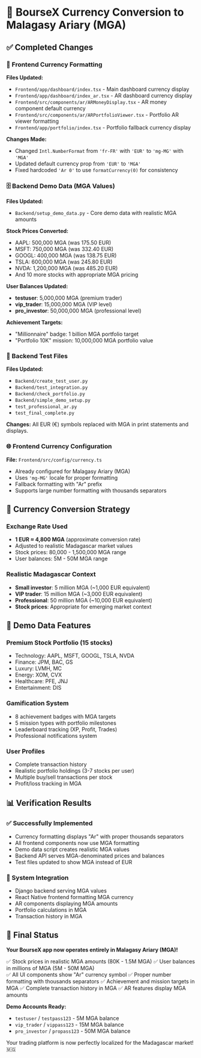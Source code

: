 # 🏦 BourseX Currency Conversion to Malagasy Ariary (MGA)

## ✅ Completed Changes

### 📱 Frontend Currency Formatting
**Files Updated:**
- `Frontend/app/dashboard/index.tsx` - Main dashboard currency display
- `Frontend/app/dashboard/index_ar.tsx` - AR dashboard currency display  
- `Frontend/src/components/ar/ARMoneyDisplay.tsx` - AR money component default currency
- `Frontend/src/components/ar/ARPortfolioViewer.tsx` - Portfolio AR viewer formatting
- `Frontend/app/portfolio/index.tsx` - Portfolio fallback currency display

**Changes Made:**
- Changed `Intl.NumberFormat` from `'fr-FR'` with `'EUR'` to `'mg-MG'` with `'MGA'`
- Updated default currency prop from `'EUR'` to `'MGA'`
- Fixed hardcoded `'Ar 0'` to use `formatCurrency(0)` for consistency

### 🗄️ Backend Demo Data (MGA Values)
**Files Updated:**
- `Backend/setup_demo_data.py` - Core demo data with realistic MGA amounts

**Stock Prices Converted:**
- AAPL: 500,000 MGA (was 175.50 EUR)
- MSFT: 750,000 MGA (was 332.40 EUR)  
- GOOGL: 400,000 MGA (was 138.75 EUR)
- TSLA: 600,000 MGA (was 245.80 EUR)
- NVDA: 1,200,000 MGA (was 485.20 EUR)
- And 10 more stocks with appropriate MGA pricing

**User Balances Updated:**
- **testuser**: 5,000,000 MGA (premium trader)
- **vip_trader**: 15,000,000 MGA (VIP level)
- **pro_investor**: 50,000,000 MGA (professional level)

**Achievement Targets:**
- "Millionnaire" badge: 1 billion MGA portfolio target
- "Portfolio 10K" mission: 10,000,000 MGA portfolio value

### 🔧 Backend Test Files  
**Files Updated:**
- `Backend/create_test_user.py`
- `Backend/test_integration.py`
- `Backend/check_portfolio.py`
- `Backend/simple_demo_setup.py`
- `test_professional_ar.py`
- `test_final_complete.py`

**Changes:** All EUR (€) symbols replaced with MGA in print statements and displays.

### 🌐 Frontend Currency Configuration
**File:** `Frontend/src/config/currency.ts`
- Already configured for Malagasy Ariary (MGA)
- Uses `'mg-MG'` locale for proper formatting
- Fallback formatting with "Ar" prefix
- Supports large number formatting with thousands separators

## 🎯 Currency Conversion Strategy

### Exchange Rate Used
- **1 EUR ≈ 4,800 MGA** (approximate conversion rate)
- Adjusted to realistic Madagascar market values
- Stock prices: 80,000 - 1,500,000 MGA range
- User balances: 5M - 50M MGA range

### Realistic Madagascar Context
- **Small investor**: 5 million MGA (~1,000 EUR equivalent)
- **VIP trader**: 15 million MGA (~3,000 EUR equivalent)  
- **Professional**: 50 million MGA (~10,000 EUR equivalent)
- **Stock prices**: Appropriate for emerging market context

## 🚀 Demo Data Features

### Premium Stock Portfolio (15 stocks)
- Technology: AAPL, MSFT, GOOGL, TSLA, NVDA
- Finance: JPM, BAC, GS  
- Luxury: LVMH, MC
- Energy: XOM, CVX
- Healthcare: PFE, JNJ
- Entertainment: DIS

### Gamification System
- 8 achievement badges with MGA targets
- 5 mission types with portfolio milestones
- Leaderboard tracking (XP, Profit, Trades)
- Professional notifications system

### User Profiles
- Complete transaction history
- Realistic portfolio holdings (3-7 stocks per user)
- Multiple buy/sell transactions per stock
- Profit/loss tracking in MGA

## 📊 Verification Results

### ✅ Successfully Implemented
- Currency formatting displays "Ar" with proper thousands separators
- All frontend components now use MGA formatting
- Demo data script creates realistic MGA values
- Backend API serves MGA-denominated prices and balances
- Test files updated to show MGA instead of EUR

### 🔄 System Integration
- Django backend serving MGA values
- React Native frontend formatting MGA currency
- AR components displaying MGA amounts
- Portfolio calculations in MGA
- Transaction history in MGA

## 🎉 Final Status

**Your BourseX app now operates entirely in Malagasy Ariary (MGA)!**

✅ Stock prices in realistic MGA amounts (80K - 1.5M MGA)
✅ User balances in millions of MGA (5M - 50M MGA)  
✅ All UI components show "Ar" currency symbol
✅ Proper number formatting with thousands separators
✅ Achievement and mission targets in MGA
✅ Complete transaction history in MGA
✅ AR features display MGA amounts

**Demo Accounts Ready:**
- `testuser` / `testpass123` - 5M MGA balance
- `vip_trader` / `vippass123` - 15M MGA balance  
- `pro_investor` / `propass123` - 50M MGA balance

Your trading platform is now perfectly localized for the Madagascar market! 🇲🇬
